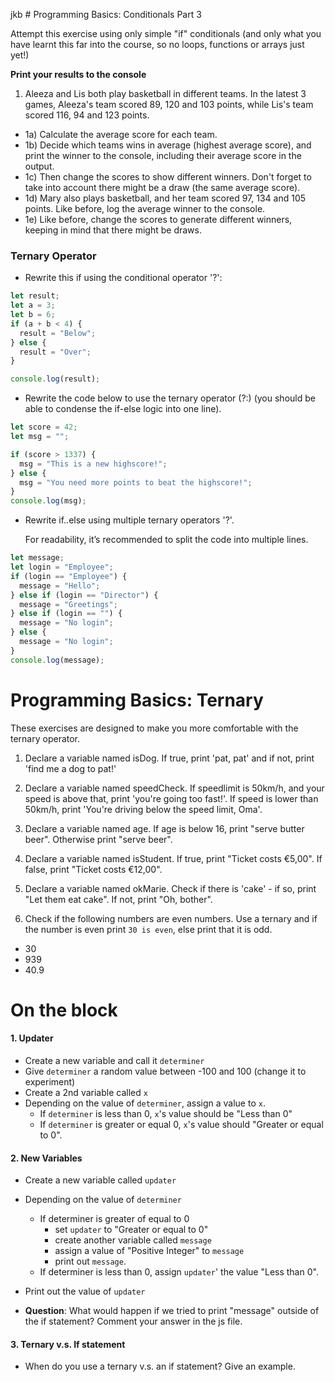 jkb # Programming Basics: Conditionals Part 3

Attempt this exercise using only simple "if" conditionals (and only what you have learnt this far into the course, so no loops, functions or arrays just yet!)

**Print your results to the console**

1. Aleeza and Lis both play basketball in different teams. In the latest 3 games, Aleeza's team scored 89, 120 and 103 points, while Lis's team scored 116, 94 and 123 points.

- 1a) Calculate the average score for each team.
- 1b) Decide which teams wins in average (highest average score), and print the winner to the console, including their average score in the output.
- 1c) Then change the scores to show different winners. Don't forget to take into account there might be a draw (the same average score).
- 1d) Mary also plays basketball, and her team scored 97, 134 and 105 points. Like before, log the average winner to the console.
- 1e) Like before, change the scores to generate different winners, keeping in mind that there might be draws.

### Ternary Operator

- Rewrite this if using the conditional operator '?':

```js
let result;
let a = 3;
let b = 6;
if (a + b < 4) {
  result = "Below";
} else {
  result = "Over";
}

console.log(result);
```

- Rewrite the code below to use the ternary operator (?:) (you should be able to condense the if-else logic into one line).

```js
let score = 42;
let msg = "";

if (score > 1337) {
  msg = "This is a new highscore!";
} else {
  msg = "You need more points to beat the highscore!";
}
console.log(msg);
```

- Rewrite if..else using multiple ternary operators '?'.

  For readability, it’s recommended to split the code into multiple lines.

```js
let message;
let login = "Employee";
if (login == "Employee") {
  message = "Hello";
} else if (login == "Director") {
  message = "Greetings";
} else if (login == "") {
  message = "No login";
} else {
  message = "No login";
}
console.log(message);
```

# Programming Basics: Ternary

These exercises are designed to make you more comfortable with the ternary operator.

1. Declare a variable named isDog. If true, print 'pat, pat' and if not, print 'find me a dog to pat!'

2. Declare a variable named speedCheck. If speedlimit is 50km/h, and your speed is above that, print 'you're going too fast!'. If speed is lower than 50km/h, print 'You're driving below the speed limit, Oma'.

3. Declare a variable named age. If age is below 16, print "serve butter beer". Otherwise print "serve beer".

4. Declare a variable named isStudent. If true, print "Ticket costs €5,00". If false, print "Ticket costs €12,00".

5. Declare a variable named okMarie. Check if there is 'cake' - if so, print "Let them eat cake". If not, print "Oh, bother".

6. Check if the following numbers are even numbers. Use a ternary and if the number is even print `30 is even`, else print that it is odd.

- 30
- 939
- 40.9


# On the block

#### 1. Updater
* Create a new variable and call it `determiner`
* Give `determiner` a random value between -100 and 100 (change it to experiment)
* Create a 2nd variable called `x`
* Depending on the value of `determiner`, assign a value to `x`. 
    - If `determiner` is less than 0, `x`'s value should be "Less than 0"
    - If `determiner` is greater or equal 0, `x`'s value should "Greater or equal to 0".

#### 2. New Variables 
* Create a new variable called `updater`
* Depending on the value of `determiner`
    * If determiner is greater of equal to 0
        * set `updater` to "Greater or equal to 0"
        * create another variable called `message`
        * assign a value of "Positive Integer" to `message`
        * print out `message`. 
    * If determiner is less than 0, assign `updater`' the value "Less than 0".
* Print out the value of `updater`

* **Question**: What would happen if we tried to print "message" outside of the if statement? Comment your answer in the js file.

#### 3. Ternary v.s. If statement 
* When do you use a ternary v.s. an if statement? Give an example.
